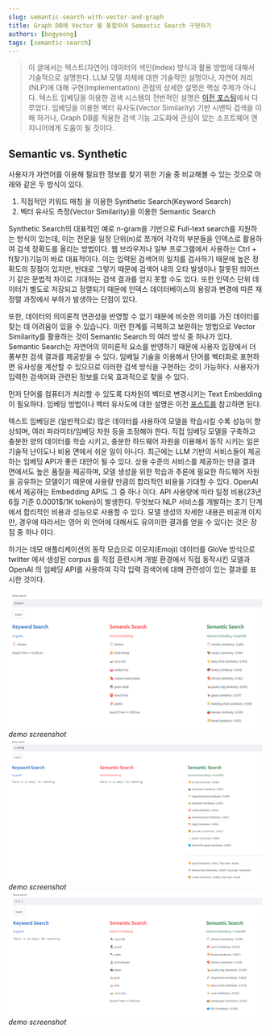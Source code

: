 ```yaml
---
slug: semantic-search-with-vector-and-graph
title: Graph DB에 Vector 를 통합하여 Semantic Search 구현하기
authors: [bogyeong]
tags: [semantic-search]
---
```


> 이 글에서는 텍스트(자연어) 데이터의 색인(Index) 방식과 활용 방법에 대해서 기술적으로 설명한다. LLM 모델 자체에 대한 기술적인 설명이나, 자연어 처리(NLP)에 대해 구현(implementation) 관점의 상세한 설명은 핵심 주제가 아니다.
> 텍스트 임베딩을 이용한 검색 시스템의 전반적인 설명은 [이전 포스팅](/publication/blog/txt-index-with-vector-embeddings/)에서 다루었다.
> 임베딩을 이용한 벡터 유사도(Vector Similarity) 기반 시맨틱 검색을 이해 하거나, Graph DB를 적용한 검색 기능 고도화에 관심이 있는 소프트웨어 엔지니어에게 도움이 될 것이다.

## Semantic vs. Synthetic

사용자가 자연어를 이용해 필요한 정보를 찾기 위한 기술 중 비교해볼 수 있는 것으로 아래와 같은 두 방식이 있다. 
1. 직접적인 키워드 매칭 을 이용한 Synthetic Search(Keyword Search) 
2. 벡터 유사도 측정(Vector Similarity)을 이용한 Semantic Search

Synthetic Search의 대표적인 예로 n-gram을 기반으로 Full-text search를 지원하는 방식이 있는데, 이는 전문을 일정 단위(n)로 쪼개어 각각의 부분들을 인덱스로 활용하여 검색 정확도를 올리는 방법이다. 웹 브라우저나 일부 프로그램에서 사용하는 Ctrl + f(찾기)기능이 바로 대표적이다. 이는 입력된 검색어의 일치를 검사하기 때문에 높은 정확도의 장점이 있지만, 반대로 그렇기 때문에 검색어 내의 오타 발생이나 잘못된 띄어쓰기 같은 문법적 차이로 기대하는 검색 결과를 얻지 못할 수도 있다. 또한 인덱스 단위 데이터가 별도로 저장되고 정렬되기 때문에 인덱스 데이터베이스의 용량과 변경에 따른 재 정렬 과정에서 부하가 발생하는 단점이 있다.

또한, 데이터의 의미론적 연관성을 반영할 수 없기 때문에 비슷한 의미를 가진 데이터를 찾는 데 어려움이 있을 수 있습니다. 이런 한계를 극복하고 보완하는 방법으로 Vector Similarity를 활용하는 것이 Semantic Search 의 여러 방식 중 하나가 있다. 
Semantic Search는 자연어의 의미론적 요소를 반영하기 때문에 사용자 입장에서 더 풍부한 검색 결과를 제공받을 수 있다. 임베일 기술을 이용해서 단어를 벡터화로 표현하면 유사성을 계산할 수 있으므로 이러한 검색 방식을 구현하는 것이 가능하다. 사용자가 입력한 검색어와 관련된 정보를 더욱 효과적으로 찾을 수 있다. 

먼저 단어를 컴퓨터가 처리할 수 있도록 다차원의 벡터로 변경시키는 Text Embedding이 필요하다.  임베딩 방법이나 벡터 유사도에 대한 설명은 이전 [포스트를](/publication/blog/txt-index-with-vector-embeddings/) 참고하면 된다.

텍스트 임베딩은 (일반적으로) 많은 데이터를 사용하여 모델을 학습시킬 수록 성능이 향상되며, 여러 파라미터/임베딩 차원 등을 조정해야 한다. 직접 임베딩 모델을 구축하고 충분한 양의 데이터를 학습 시키고, 충분한 하드웨어 자원을 이용해서 동작 시키는 일은 기술적 난이도나 비용 면에서 쉬운 일이 아니다. 최근에는 LLM 기반의 서비스들이 제공하는 임베딩 API가 좋은 대안이 될 수 있다. 상용 수준의 서비스를 제공하는 만큼 결과 면에서도 높은 품질을 제공하며, 모델 생성을 위한 학습과 추론에 필요한 하드웨어 자원을 공유하는 모델이기 때문에 사용량 만큼의 합리적인 비용을 기대할 수 있다. OpenAI에서 제공하는 Embedding API도 그 중 하나 이다. API 사용량에 따라 일정 비용(23년 6월 기준 0.0001$/1K token)이 발생한다. 무엇보다 NLP 서비스를 개발하는 초기 단계에서 합리적인 비용과 성능으로 사용할 수 있다. 모델 생성의 자세한 내용은 비공개 이지만, 경우에 따라서는 영어 외 언어에 대해서도 유의미한 결과를 얻을 수 있다는 것은 장점 중 하나 이다. 

하기는 데모 애플리케이션의 동작 모습으로 이모지(Emoji) 데이터를 GloVe 방식으로 twitter 에서 생성된 corpus 를 직접 훈련시켜 개발 환경에서 직접 동작시킨 모델과 OpenAI 의 임베딩 API를 사용하여 각각 입력 검색어에 대해 관련성이 있는 결과를 표시한 것이다.

![demo-screenshot-01](img/demo-screenshot-01.png)*demo screenshot*
![demo-screenshot-02](img/demo-screenshot-02.png)*demo screenshot*
![demo-screenshot-03](img/demo-screenshot-03.png)*demo screenshot*
